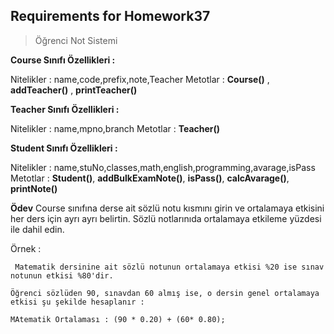 ## Requirements for Homework37

> Öğrenci Not Sistemi

**Course Sınıfı Özellikleri :**

Nitelikler : name,code,prefix,note,Teacher
Metotlar : **Course()** , **addTeacher()** , **printTeacher()**

**Teacher Sınıfı Özellikleri :**

Nitelikler : name,mpno,branch
Metotlar : **Teacher()**

**Student Sınıfı Özellikleri :**

Nitelikler : name,stuNo,classes,math,english,programming,avarage,isPass
Metotlar : **Student()**, **addBulkExamNote()**, **isPass()**, **calcAvarage()**, **printNote()**

**Ödev**
Course sınıfına derse ait sözlü notu kısmını girin ve ortalamaya etkisini her ders için ayrı ayrı belirtin. Sözlü notlarınıda ortalamaya etkileme yüzdesi ile
dahil edin.

Örnek :

```
 Matematik dersinine ait sözlü notunun ortalamaya etkisi %20 ise sınav notunun etkisi %80'dir.

Öğrenci sözlüden 90, sınavdan 60 almış ise, o dersin genel ortalamaya etkisi şu şekilde hesaplanır :

MAtematik Ortalaması : (90 * 0.20) + (60* 0.80);
```
